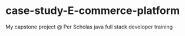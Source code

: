 # case-study-E-commerce-platform
My capstone project @ Per Scholas java full stack developer training
